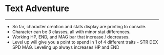 # Text Adventure
------------------------------
- So far, character creation and stats display are printing to console. 
- Character can be 3 classes, all with minor stat differences. 
- Working HP, END, and MAG bar that increase / decreases.
- Level up will give you a point to spend in 1 of 4 different traits - STR DEX SPD MAG. Leveling up always increases HP and END
